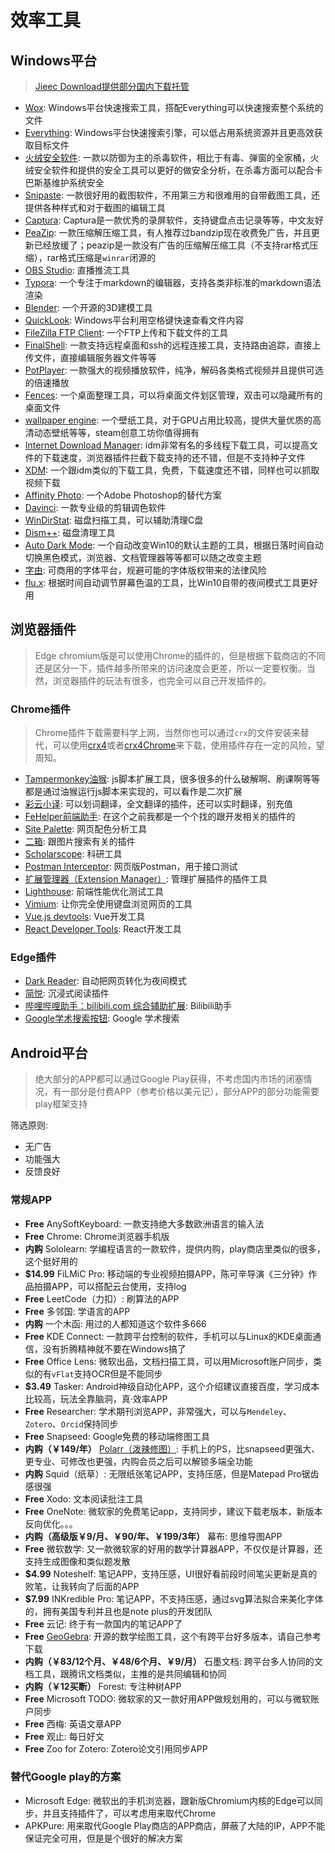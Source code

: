 # 效率工具

## Windows平台

> [Jieec Download提供部分国内下载托管](https://download.jieec.cn)

* [Wox](https://www.wox.one): Windows平台快速搜索工具，搭配Everything可以快速搜索整个系统的文件
* [Everything](https://www.voidtools.com/zh-cn/): Windows平台快速搜索引擎，可以低占用系统资源并且更高效获取目标文件
* [火绒安全软件](https://www.huorong.cn/): 一款以防御为主的杀毒软件，相比于有毒、弹窗的全家桶，火绒安全软件和提供的安全工具可以更好的做安全分析，在杀毒方面可以配合卡巴斯基维护系统安全
* [Snipaste](https://zh.snipaste.com/): 一款很好用的截图软件，不用第三方和很难用的自带截图工具，还提供各种样式和对于截图的编辑工具
* [Captura](https://mathewsachin.github.io/Captura/): Captura是一款优秀的录屏软件，支持键盘点击记录等等，中文友好
* [PeaZip](https://www.peazip.org/): 一款压缩解压缩工具，有人推荐过bandzip现在收费免广告，并且更新已经放缓了；peazip是一款没有广告的压缩解压缩工具（不支持rar格式压缩），rar格式压缩是`winrar`闭源的
* [OBS Studio](https://obsproject.com/): 直播推流工具
* [Typora](https://typora.io/): 一个专注于markdown的编辑器，支持各类非标准的markdown语法渲染
* [Blender](https://www.blender.org/): 一个开源的3D建模工具
* [QuickLook](https://github.com/QL-Win/QuickLook): Windows平台利用空格键快速查看文件内容
* [FileZilla FTP Client](https://filezilla-project.org/): 一个FTP上传和下载文件的工具
* [FinalShell](http://www.hostbuf.com/t/988.html): 一款支持远程桌面和ssh的远程连接工具，支持路由追踪，直接上传文件，直接编辑服务器文件等等
* [PotPlayer](https://potplayer.daum.net/): 一款强大的视频播放软件，纯净，解码各类格式视频并且提供可选的倍速播放
* [Fences](https://www.stardock.com/products/fences/): 一个桌面整理工具，可以将桌面文件划区管理，双击可以隐藏所有的桌面文件
* [wallpaper engine](https://www.wallpaperengine.io/): 一个壁纸工具，对于GPU占用比较高，提供大量优质的高清动态壁纸等等，steam创意工坊你值得拥有
* [Internet Download Manager](https://www.internetdownloadmanager.com/): idm非常有名的多线程下载工具，可以提高文件的下载速度，浏览器插件拦截下载支持的还不错，但是不支持种子文件
* [XDM](https://subhra74.github.io/xdm/): 一个跟idm类似的下载工具，免费，下载速度还不错，同样也可以抓取视频下载
* [Affinity Photo](https://affinity.serif.com/zh-cn/photo/): 一个Adobe Photoshop的替代方案
* [Davinci](http://www.blackmagicdesign.com/cn/products/davinciresolve): 一款专业级的剪辑调色软件
* [WinDirStat](https://windirstat.net/): 磁盘扫描工具，可以辅助清理C盘
* [Dism++](https://www.chuyu.me/zh-Hans/): 磁盘清理工具
* [Auto Dark Mode](https://github.com/Armin2208/Windows-Auto-Night-Mode): 一个自动改变Win10的默认主题的工具，根据日落时间自动切换黑色模式，浏览器、文档管理器等等都可以随之改变主题
* [字由](https://www.hellofont.cn/): 可商用的字体平台，规避可能的字体版权带来的法律风险
* [flu.x](https://justgetflux.com/): 根据时间自动调节屏幕色温的工具，比Win10自带的夜间模式工具更好用

## 浏览器插件

> Edge chromium版是可以使用Chrome的插件的，但是根据下载商店的不同还是区分一下，插件越多所带来的访问速度会更差，所以一定要权衡。当然，浏览器插件的玩法有很多，也完全可以自己开发插件的。

### Chrome插件

> Chrome插件下载需要科学上网，当然你也可以通过`crx`的文件安装来替代，可以使用[crx4](http://www.crx4.com/)或者[crx4Chrome](https://www.crx4chrome.com/)来下载，使用插件存在一定的风险，望周知。

* [Tampermonkey油猴](https://chrome.google.com/webstore/detail/tampermonkey/dhdgffkkebhmkfjojejmpbldmpobfkfo): js脚本扩展工具，很多很多的什么破解啊、刷课啊等等都是通过油猴运行js脚本来实现的，可以看作是二次扩展
* [彩云小译](https://fanyi.caiyunapp.com/#/): 可以划词翻译，全文翻译的插件，还可以实时翻译，别充值
* [FeHelper前端助手](https://www.baidufe.com/fehelper/index/index.html): 在这个之前我都是一个个找的跟开发相关的插件的
* [Site Palette](https://chrome.google.com/webstore/detail/site-palette/pekhihjiehdafocefoimckjpbkegknoh): 网页配色分析工具
* [二箱](https://chrome.google.com/webstore/detail/noobox/kidibbfcblfbbafhnlanccjjdehoahep): 跟图片搜索有关的插件
* [Scholarscope](https://www.scholarscope.cn/): 科研工具
* [Postman Interceptor](https://chrome.google.com/webstore/detail/postman-interceptor/aicmkgpgakddgnaphhhpliifpcfhicfo): 网页版Postman，用于接口测试
* [扩展管理器（Extension Manager）](https://chrome.google.com/webstore/detail/extension-manager/gjldcdngmdknpinoemndlidpcabkggco): 管理扩展插件的插件工具
* [Lighthouse](https://chrome.google.com/webstore/detail/lighthouse/blipmdconlkpinefehnmjammfjpmpbjk): 前端性能优化测试工具
* [Vimium](https://chrome.google.com/webstore/detail/vimium/dbepggeogbaibhgnhhndojpepiihcmeb): 让你完全使用键盘浏览网页的工具
* [Vue.js devtools](https://chrome.google.com/webstore/detail/vuejs-devtools/nhdogjmejiglipccpnnnanhbledajbpd): Vue开发工具
* [React Developer Tools](https://chrome.google.com/webstore/detail/react-developer-tools/fmkadmapgofadopljbjfkapdkoienihi): React开发工具

### Edge插件

* [Dark Reader](https://microsoftedge.microsoft.com/addons/detail/ifoakfbpdcdoeenechcleahebpibofpc): 自动把网页转化为夜间模式
* [简悦](http://ksria.com/simpread/): 沉浸式阅读插件
* [哔哩哔哩助手：bilibili.com 综合辅助扩展](https://microsoftedge.microsoft.com/addons/detail/fcfebhekhbkhjjimonjmbgmkbclheaoh): Bilibili助手
* [Google学术搜索按钮](https://microsoftedge.microsoft.com/addons/detail/fciokoalnclhnonofghacdplgpafdcgl): Google 学术搜索

## Android平台

> 绝大部分的APP都可以通过Google Play获得，不考虑国内市场的闭塞情况，有一部分是付费APP（参考价格以美元记），部分APP的部分功能需要play框架支持

筛选原则:

* 无广告
* 功能强大
* 反馈良好

### 常规APP

* __Free__ AnySoftKeyboard: 一款支持绝大多数欧洲语言的输入法
* __Free__ Chrome: Chrome浏览器手机版
* __内购__ Sololearn: 学编程语言的一款软件，提供内购，play商店里类似的很多，这个挺好用的
* __$14.99__ FiLMiC Pro: 移动端的专业视频拍摄APP，陈可辛导演《三分钟》作品拍摄APP，可以搭配云台使用，支持log
* __Free__ LeetCode（力扣）: 刷算法的APP
* __Free__ 多邻国: 学语言的APP
* __内购__ 一个木函: 用过的人都知道这个软件多666
* __Free__ KDE Connect: 一款跨平台控制的软件，手机可以与Linux的KDE桌面通信，没有折腾精神就不要在Windows搞了
* __Free__ Office Lens: 微软出品，文档扫描工具，可以用Microsoft账户同步，类似的有`vFlat`支持OCR但是不能同步
* __$3.49__ Tasker: Android神级自动化APP，这个介绍建议直接百度，学习成本比较高，玩法全靠脑洞，真·效率APP
* __Free__ Researcher: 学术期刊浏览APP，非常强大，可以与`Mendeley`、`Zotero`、`Orcid`保持同步
* __Free__ Snapseed: Google免费的移动端修图工具
* __内购（￥149/年）__ [Polarr（泼辣修图）](https://www.polaxiong.com/): 手机上的PS，比snapseed更强大、更专业、可修改也更强，内购会员之后可以解锁多端全功能
* __内购__ Squid（纸草）: 无限纸张笔记APP，支持压感，但是Matepad Pro锯齿感很强
* __Free__ Xodo: 文本阅读批注工具
* __Free__ OneNote: 微软家的免费笔记app，支持同步，建议下载老版本，新版本反向优化。。。
* __内购（高级版￥9/月、￥90/年、￥199/3年）__ 幕布: 思维导图APP
* __Free__ 微软数学: 又一款微软家的好用的数学计算器APP，不仅仅是计算器，还支持生成图像和类似题发散
* __$4.99__ Noteshelf: 笔记APP，支持压感，UI很好看前段时间笔尖更新是真的败笔，让我转向了后面的APP
* __$7.99__ INKredible Pro: 笔记APP，不支持压感，通过svg算法拟合来美化字体的，拥有美国专利并且也是note plus的开发团队
* __Free__ 云记: 终于有一款国内的笔记APP了
* __Free__ [GeoGebra](https://www.geogebra.org/): 开源的数学绘图工具，这个有跨平台好多版本，请自己参考下载
* __内购（￥83/12个月、￥48/6个月、￥9/月）__ 石墨文档: 跨平台多人协同的文档工具，跟腾讯文档类似，主推的是共同编辑和协同
* __内购（￥12买断）__ Forest: 专注种树APP
* __Free__ Microsoft TODO: 微软家的又一款好用APP做规划用的，可以与微软账户同步
* __Free__ 西梅: 英语文章APP
* __Free__ 观止: 每日好文
* __Free__ Zoo for Zotero: Zotero论文引用同步APP

### 替代Google play的方案

* Microsoft Edge: 微软出的手机浏览器，跟新版Chromium内核的Edge可以同步，并且支持插件了，可以考虑用来取代Chrome
* APKPure: 用来取代Google Play商店的APP商店，屏蔽了大陆的IP，APP不能保证完全可用，但是是个很好的解决方案
